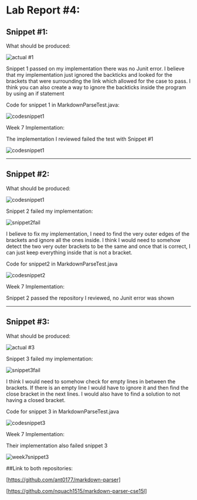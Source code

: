 # Lab Report #4: 

## Snippet #1:
What should be produced: 

![actual #1](https://user-images.githubusercontent.com/103216296/171098420-a341caf2-07e8-41f2-a15e-4c3b947c3773.png)

Snippet 1 passed on my implementation there was no Junit error. I believe that my implementation just ignored the backticks and looked for the brackets that were surrounding the link which allowed for the case to pass. I think you can also create a way to ignore the backticks inside the program by using an if statement

Code for snippet 1 in MarkdownParseTest.java:

![codesnippet1](https://user-images.githubusercontent.com/103216296/171098535-650dc650-907d-4bdb-acdf-ae20e8689ae8.png)

Week 7 Implementation:

The implementation I reviewed failed the test with Snippet #1

![codesnippet1](https://user-images.githubusercontent.com/103216296/171098591-88682407-2f1a-4ba1-a8c8-8af5bb954948.png)

---
## Snippet #2:
What should be produced:

![codesnippet1](https://user-images.githubusercontent.com/103216296/171098631-419f1070-73d0-4fdc-a57b-701a0e5bfac5.png)

Snippet 2 failed my implementation: 

![snippet2fail](https://user-images.githubusercontent.com/103216296/171098807-df51d8c8-d226-4ba6-8648-9e7812a92aaa.png)

I believe to fix my implementation, I need to find the very outer edges of the brackets and ignore all the ones inside. I think I would need to somehow detect the two very outer brackets to be the same and once that is correct, I can just keep everything inside that is not a bracket.

Code for snippet2 in MarkdownParseTest.java

![codesnippet2](https://user-images.githubusercontent.com/103216296/171098866-4c6e0541-5906-46dc-9f96-bfef576b0bfa.png)

Week 7 Implementation: 

Snippet 2 passed the repository I reviewed, no Junit error was shown

---
## Snippet #3:

What should be produced:

![actual #3](https://user-images.githubusercontent.com/103216296/171098908-a824c134-088f-4b90-91b0-242b75bb8d9d.png)

Snippet 3 failed my implementation:

![snippet3fail](https://user-images.githubusercontent.com/103216296/171098983-7e0f497a-0798-4d5f-807a-d54fe302d4f8.png)

I think I would need to somehow check for empty lines in between the brackets. If there is an empty line I would have to ignore it and then find the close bracket in the next lines. I would also have to find a solution to not having a closed bracket. 

Code for snippet 3 in MarkdownParseTest.java

![codesnippet3](https://user-images.githubusercontent.com/103216296/171099052-353f1e57-5459-4d7a-8a5d-e80d181d7b1d.png)

Week 7 Implementation:

Their implementation also failed snippet 3

![week7snippet3](https://user-images.githubusercontent.com/103216296/171099130-c29caf60-3e83-46f9-8821-a642ffe83b1a.png)

##Link to both repositories:

[https://github.com/ant0177/markdown-parser]

[https://github.com/nquach1515/markdown-parser-cse15l]






